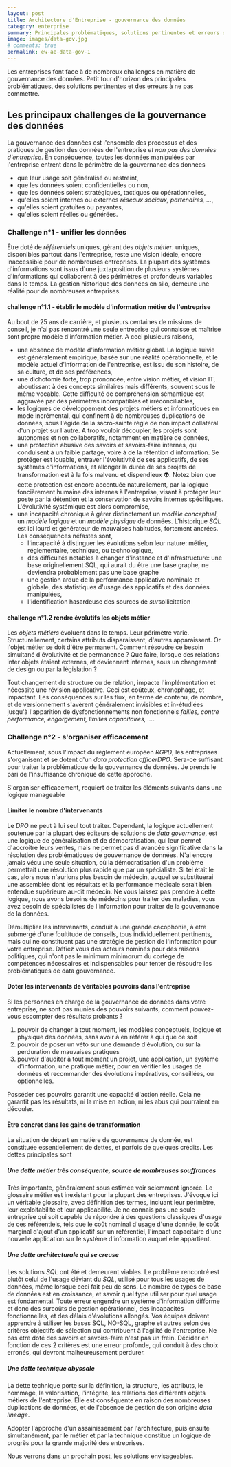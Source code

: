 ```yaml
---
layout: post
title: Architecture d'Entreprise - gouvernance des données
category: enterprise
summary: Principales problématiques, solutions pertinentes et erreurs qu'il vaut mieux éviter.
image: images/data-gov.jpg
# comments: true
permalink: ew-ae-data-gov-1
---
```


Les entreprises font face à de nombreux challenges en matière de gouvernance des données. Petit tour d'horizon des principales problématiques, des solutions pertinentes et des erreurs à ne pas commettre. 

## Les principaux challenges de la gouvernance des données

La gouvernance des données est l'ensemble des processus et des pratiques de gestion des données de l'entreprise <cite class='comment'>et non pas des données d'entreprise</cite>. En conséquence, toutes les données manipulées par l'entreprise entrent dans le périmètre de la gouvernance des données
- que leur usage soit généralisé ou restreint, 
- que les données soient confidentielles ou non, 
- que les données soient stratégiques, tactiques ou opérationnelles, 
- qu'elles soient internes ou externes <cite class='comment'>réseaux sociaux, partenaires, ...</cite>,
- qu'elles soient gratuites ou payantes,
- qu'elles soient réelles ou générées.  

### Challenge n°1 - unifier les données

Être doté de <cite class='kw'>référentiels</cite> uniques, gérant des <cite class='kw'>objets métier</cite>. uniques, disponibles partout dans l'entreprise, reste une vision idéale, encore inaccessible pour de nombreuses entreprises. La plupart des systèmes d'informations sont issus d'une juxtaposition de plusieurs systèmes d'informations qui collaborent à des périmètres et profondeurs variables dans le temps. La gestion historique des données en silo, demeure une réalité pour de nombreuses entreprises. 

#### challenge n°1.1 - établir le modèle d'information métier de l'entreprise

Au bout de 25 ans de carrière, et plusieurs centaines de missions de conseil, je n'ai pas rencontré une seule entreprise qui connaisse et maîtrise sont propre modèle d'information métier. A ceci plusieurs raisons,
- une absence de modèle d'information métier global. La logique suivie est généralement empirique, basée sur une réalité opérationnelle, et le modèle actuel d'information de l'entreprise, est issu de son histoire, de sa culture, et de ses préférences,
- une dichotomie forte, trop prononcée, entre vision métier, et vision IT, aboutissant à des concepts similaires mais différents, souvent sous le même vocable. Cette difficulté de compréhension sémantique est aggravée par des périmètres incompatibles et irréconciliables,
- les logiques de développement des projets métiers et informatiques en mode incrémental, qui confinent à de nombreuses duplications de données, sous l'égide de la sacro-sainte règle de non impact collatéral d'un projet sur l'autre. A trop vouloir découpler, les projets sont autonomes et non collaboratifs, notamment en matière de données, 
- une protection abusive des savoirs et savoirs-faire internes, qui conduisent à un faible partage, voire à de la rétention d'information. Se protéger est louable, entraver l'évolutivité de ses applicatifs, de ses systèmes d'informations, et allonger la durée de ses projets de transformation est à la fois malvenu et dispendieux :alien:. Notez bien que cette protection est encore accentuée naturellement, par la logique foncièrement humaine des internes à l'entreprise, visant à protéger leur poste par la détention et la conservation de savoirs internes spécifiques. L'évolutivité systémique est alors compromise,
- une incapacité chronique à gérer distinctement un <cite class='kw'>modèle conceptuel</cite>, un <cite class='kw'>modèle logique</cite> et un <cite class='kw'>modèle physique</cite> de données. L'historique <cite class='kw'>SQL</cite> est ici lourd et générateur de mauvaises habitudes, fortement ancrées. Les conséquences néfastes sont,
    - l'incapacité à distinguer les évolutions selon leur nature: métier, réglementaire, technique, ou technologique, 
    - des difficultés notables à changer d'instance et d'infrastructure: une base originellement SQL, qui aurait du être une base graphe, ne deviendra probablement pas une base graphe
    - une gestion ardue de la performance applicative nominale et globale, des statistiques d'usage des applicatifs et des données manipulées, 
    - l'identification hasardeuse des sources de <cite class='comment'>sur</cite>sollicitation

#### challenge n°1.2 rendre évolutifs les objets métier

Les <cite class='kw'>objets métiers</cite> évoluent dans le temps. Leur périmètre varie. Structurellement, certains attributs disparaissent, d'autres apparaissent. Or l'objet métier se doit d'être permanent. Comment résoudre ce besoin simultané d'évolutivité et de permanence ?  Que faire, lorsque des relations inter objets étaient externes, et deviennent internes, sous un changement de design ou par la législation ?   

Tout changement de structure ou de relation, impacte l'implémentation et nécessite une révision applicative. Ceci est coûteux, chronophage, et impactant. Les conséquences sur les flux, en terme de contenu, de nombre, et de versionnement s'avèrent généralement invisibles et in-étudiées jusqu'à l'apparition de dysfonctionnements non fonctionnels <cite class='comment'>failles, contre performance, engorgement, limites capacitaires, ...</cite>. 


### Challenge n°2 - s'organiser efficacement 

Actuellement, sous l'impact du règlement européen <cite class='kw'>RGPD</cite>, les entreprises s'organisent et se dotent d'un <cite class='kw'>data protection officer</cite><cite class='comment'>DPO</cite>. Sera-ce suffisant pour traiter la problématique de la gouvernance de données. Je prends le pari de l'insuffisance chronique de cette approche.  

S'organiser efficacement, requiert de traiter les éléments suivants dans une logique manageable
#### Limiter le nombre d'intervenants 
Le <cite class='kw'>DPO</cite> ne peut à lui seul tout traiter. Cependant, la logique actuellement soutenue par la plupart des éditeurs de solutions de <cite class='kw'>data governance</cite>, est une logique de généralisation et de démocratisation, qui leur permet d'accroitre leurs ventes, mais ne permet pas d'avancée significative dans la résolution des problématiques de gouvernance de données.  N'ai encore jamais vécu une seule situation, où la démocratisation d'un problème permettait une résolution plus rapide que par un spécialiste. Si tel était le cas, alors nous n'aurions plus besoin de médecin, auquel se substituerai une assemblée dont les résultats et la performance médicale serait bien entendue supérieure au-dit médecin. Ne vous laissez pas prendre à cette logique, nous avons besoins de médecins pour traiter des maladies, vous avez besoin de spécialistes de l'information pour traiter de la gouvernance de la données. 

Démultiplier les intervenants, conduit à une grande cacophonie, à être submergé d'une foultitude de conseils, tous individuellement pertinents, mais qui ne constituent pas une stratégie de gestion de l'information pour votre entreprise. Défiez vous des acteurs
nominés pour des raisons politiques, qui n'ont pas le minimum minimorum du cortège de compétences nécessaires et indispensables pour tenter de résoudre les problématiques de data gouvernance. 

#### Doter les intervenants de véritables pouvoirs dans l'entreprise
Si les personnes en charge de la gouvernance de données dans votre entreprise, ne sont pas munies des pouvoirs suivants, comment pouvez-vous escompter des résultats probants ? 

1. pouvoir de changer à tout moment, les modèles conceptuels, logique et physique des données, sans avoir à en référer à qui que ce soit
2. pouvoir de poser un véto sur une demande d'évolution, ou sur la perduration de mauvaises pratiques
3. pouvoir d'auditer à tout moment un projet, une application, un système d'information, une pratique métier, pour en vérifier les usages de données et recommander des évolutions impératives, conseillées, ou optionnelles.

Posséder ces pouvoirs garantit une capacité d'action réelle. Cela ne garantit pas les résultats, ni la mise en action, ni les abus qui pourraient en découler. 


#### Être concret dans les gains de transformation
La situation de départ en matière de gouvernance de donnée, est constituée essentiellement de dettes, et parfois de quelques crédits. Les dettes principales sont 

##### Une dette métier très conséquente, source de nombreuses souffrances
Très importante, généralement sous estimée voir sciemment ignorée. Le glossaire métier est inexistant pour la plupart des entreprises. J'évoque ici un véritable glossaire, avec définition des termes, incluant leur périmètre, leur exploitabilité et leur applicabilité. Je ne connais pas une seule entreprise qui soit capable de répondre à des questions classiques d'usage de ces référentiels, tels que le coût nominal d'usage d'une donnée, le coût marginal d'ajout d'un applicatif sur un référentiel, l'impact capacitaire d'une nouvelle application sur le système d'information auquel elle appartient.

##### Une dette architecturale qui se creuse
Les solutions <cite class='kw'>SQL</cite> ont été et demeurent viables. Le problème rencontré est plutôt celui de l'usage déviant du <cite class='kw'>SQL</cite>, utilisé pour tous les usages de données, même lorsque ceci fait peu de sens. Le nombre de types de base de données est en croissance, et savoir quel type utiliser pour quel usage est fondamental. Toute erreur engendre un système d'information difforme et donc des surcoûts de gestion opérationnel, des incapacités fonctionnelles, et des délais d'évolutions allongés. Vos équipes doivent apprendre à utiliser les bases SQL, NO-SQL, graphe et autres selon des critères objectifs de sélection qui contribuent à l'agilité de l'entreprise. Ne pas être doté des savoirs et savoirs-faire n'est pas un frein. Décider en fonction de ces 2 critères est une erreur profonde, qui conduit à des choix erronés, qui devront malheureusement perdurer. 


##### Une dette technique abyssale
La dette technique porte sur la définition, la structure, les attributs, le nommage, la valorisation, l'intégrité, les relations des différents objets métiers de l'entreprise. Elle est conséquente en raison des nombreuses duplications de données, et de l'absence de gestion de son origine <cite class='comment'><cite class='kw'>data lineage</cite></cite>. 


Adopter l'approche d'un assainissement par l'architecture, puis ensuite simultanément, par le métier et par la technique constitue un logique de progrès pour la grande majorité des entreprises. 

Nous verrons dans un prochain post, les solutions envisageables.




